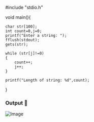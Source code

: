 #include "stdio.h"

void main(){

	char str[100];
	int count=0,j=0;
	printf("Enter a string: ");
	fflush(stdout);
	gets(str);

	while (str[j]!=0)
	{
		count++;
		j++;
	}

	printf("Length of string: %d",count);
}

### Output 🎥

![Image](https://github.com/user-attachments/assets/4bece1d5-63e8-4217-9aec-8fffd9098de7)

